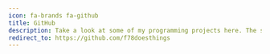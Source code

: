 ```yaml
---
icon: fa-brands fa-github
title: GitHub
description: Take a look at some of my programming projects here. The source code for this website can also be found here, under the "f78doesthings.github.io" repository.
redirect_to: https://github.com/f78doesthings
---
```

